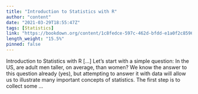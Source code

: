 ```yaml
---
title: "Introduction to Statistics with R"
author: "content"
date: "2021-03-29T18:55:47Z"
tags: [Statistics]
link: "https://bookdown.org/content/1c8fedce-597c-462d-bfdd-e1a0f2c8596d/"
length_weight: "15.5%"
pinned: false
---
```


Introduction to Statistics with R [...] Let’s start with a simple question: In the US, are adult men taller, on average, than women? We know the answer to this question already (yes), but attempting to answer it with data will allow us to illustrate many important concepts of statistics. The first step is to collect some ...

